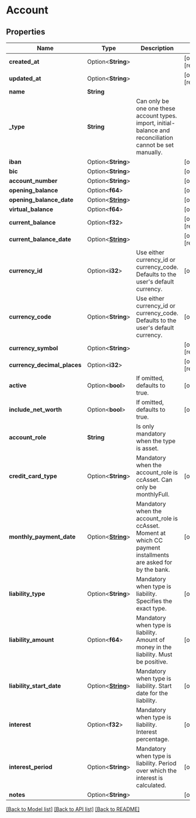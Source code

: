 # Account

## Properties

Name | Type | Description | Notes
------------ | ------------- | ------------- | -------------
**created_at** | Option<**String**> |  | [optional][readonly]
**updated_at** | Option<**String**> |  | [optional][readonly]
**name** | **String** |  | 
**_type** | **String** | Can only be one one these account types. import, initial-balance and reconciliation cannot be set manually. | 
**iban** | Option<**String**> |  | [optional]
**bic** | Option<**String**> |  | [optional]
**account_number** | Option<**String**> |  | [optional]
**opening_balance** | Option<**f64**> |  | [optional]
**opening_balance_date** | Option<[**String**](string.md)> |  | [optional]
**virtual_balance** | Option<**f64**> |  | [optional]
**current_balance** | Option<**f32**> |  | [optional][readonly]
**current_balance_date** | Option<[**String**](string.md)> |  | [optional][readonly]
**currency_id** | Option<**i32**> | Use either currency_id or currency_code. Defaults to the user's default currency. | [optional]
**currency_code** | Option<**String**> | Use either currency_id or currency_code. Defaults to the user's default currency. | [optional]
**currency_symbol** | Option<**String**> |  | [optional][readonly]
**currency_decimal_places** | Option<**i32**> |  | [optional][readonly]
**active** | Option<**bool**> | If omitted, defaults to true. | [optional]
**include_net_worth** | Option<**bool**> | If omitted, defaults to true. | [optional]
**account_role** | **String** | Is only mandatory when the type is asset. | 
**credit_card_type** | Option<**String**> | Mandatory when the account_role is ccAsset. Can only be monthlyFull. | [optional]
**monthly_payment_date** | Option<[**String**](string.md)> | Mandatory when the account_role is ccAsset. Moment at which CC payment installments are asked for by the bank. | [optional]
**liability_type** | Option<**String**> | Mandatory when type is liability. Specifies the exact type. | [optional]
**liability_amount** | Option<**f64**> | Mandatory when type is liability. Amount of money in the liability. Must be positive. | [optional]
**liability_start_date** | Option<[**String**](string.md)> | Mandatory when type is liability. Start date for the liability. | [optional]
**interest** | Option<**f32**> | Mandatory when type is liability. Interest percentage. | [optional]
**interest_period** | Option<**String**> | Mandatory when type is liability. Period over which the interest is calculated. | [optional]
**notes** | Option<**String**> |  | [optional]

[[Back to Model list]](../README.md#documentation-for-models) [[Back to API list]](../README.md#documentation-for-api-endpoints) [[Back to README]](../README.md)



